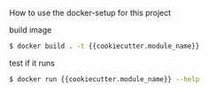 How to use the docker-setup for this project

build image

```bash
$ docker build . -t {{cookiecutter.module_name}}
```

test if it runs
```bash
$ docker run {{cookiecutter.module_name}} --help
```
